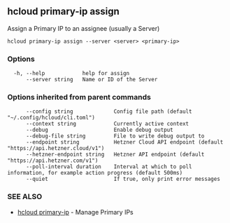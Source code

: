 ## hcloud primary-ip assign

Assign a Primary IP to an assignee (usually a Server)

```
hcloud primary-ip assign --server <server> <primary-ip>
```

### Options

```
  -h, --help            help for assign
      --server string   Name or ID of the Server
```

### Options inherited from parent commands

```
      --config string             Config file path (default "~/.config/hcloud/cli.toml")
      --context string            Currently active context
      --debug                     Enable debug output
      --debug-file string         File to write debug output to
      --endpoint string           Hetzner Cloud API endpoint (default "https://api.hetzner.cloud/v1")
      --hetzner-endpoint string   Hetzner API endpoint (default "https://api.hetzner.com/v1")
      --poll-interval duration    Interval at which to poll information, for example action progress (default 500ms)
      --quiet                     If true, only print error messages
```

### SEE ALSO

* [hcloud primary-ip](hcloud_primary-ip.md)	 - Manage Primary IPs
